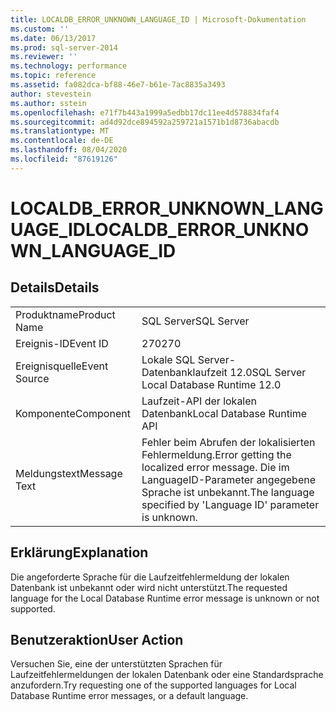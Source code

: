 ```yaml
---
title: LOCALDB_ERROR_UNKNOWN_LANGUAGE_ID | Microsoft-Dokumentation
ms.custom: ''
ms.date: 06/13/2017
ms.prod: sql-server-2014
ms.reviewer: ''
ms.technology: performance
ms.topic: reference
ms.assetid: fa082dca-bf88-46e7-b61e-7ac8835a3493
author: stevestein
ms.author: sstein
ms.openlocfilehash: e71f7b443a1999a5edbb17dc11ee4d578834faf4
ms.sourcegitcommit: ad4d92dce894592a259721a1571b1d8736abacdb
ms.translationtype: MT
ms.contentlocale: de-DE
ms.lasthandoff: 08/04/2020
ms.locfileid: "87619126"
---
```

# <a name="localdb_error_unknown_language_id"></a><span data-ttu-id="2b512-102">LOCALDB_ERROR_UNKNOWN_LANGUAGE_ID</span><span class="sxs-lookup"><span data-stu-id="2b512-102">LOCALDB_ERROR_UNKNOWN_LANGUAGE_ID</span></span>
    
## <a name="details"></a><span data-ttu-id="2b512-103">Details</span><span class="sxs-lookup"><span data-stu-id="2b512-103">Details</span></span>  
  
|||  
|-|-|  
|<span data-ttu-id="2b512-104">Produktname</span><span class="sxs-lookup"><span data-stu-id="2b512-104">Product Name</span></span>|<span data-ttu-id="2b512-105">SQL Server</span><span class="sxs-lookup"><span data-stu-id="2b512-105">SQL Server</span></span>|  
|<span data-ttu-id="2b512-106">Ereignis-ID</span><span class="sxs-lookup"><span data-stu-id="2b512-106">Event ID</span></span>|<span data-ttu-id="2b512-107">270</span><span class="sxs-lookup"><span data-stu-id="2b512-107">270</span></span>|  
|<span data-ttu-id="2b512-108">Ereignisquelle</span><span class="sxs-lookup"><span data-stu-id="2b512-108">Event Source</span></span>|<span data-ttu-id="2b512-109">Lokale SQL Server-Datenbanklaufzeit 12.0</span><span class="sxs-lookup"><span data-stu-id="2b512-109">SQL Server Local Database Runtime 12.0</span></span>|  
|<span data-ttu-id="2b512-110">Komponente</span><span class="sxs-lookup"><span data-stu-id="2b512-110">Component</span></span>|<span data-ttu-id="2b512-111">Laufzeit-API der lokalen Datenbank</span><span class="sxs-lookup"><span data-stu-id="2b512-111">Local Database Runtime API</span></span>|  
|<span data-ttu-id="2b512-112">Meldungstext</span><span class="sxs-lookup"><span data-stu-id="2b512-112">Message Text</span></span>|<span data-ttu-id="2b512-113">Fehler beim Abrufen der lokalisierten Fehlermeldung.</span><span class="sxs-lookup"><span data-stu-id="2b512-113">Error getting the localized error message.</span></span> <span data-ttu-id="2b512-114">Die im LanguageID-Parameter angegebene Sprache ist unbekannt.</span><span class="sxs-lookup"><span data-stu-id="2b512-114">The language specified by 'Language ID' parameter is unknown.</span></span>|  
  
## <a name="explanation"></a><span data-ttu-id="2b512-115">Erklärung</span><span class="sxs-lookup"><span data-stu-id="2b512-115">Explanation</span></span>  
 <span data-ttu-id="2b512-116">Die angeforderte Sprache für die Laufzeitfehlermeldung der lokalen Datenbank ist unbekannt oder wird nicht unterstützt.</span><span class="sxs-lookup"><span data-stu-id="2b512-116">The requested language for the Local Database Runtime error message is unknown or not supported.</span></span>  
  
## <a name="user-action"></a><span data-ttu-id="2b512-117">Benutzeraktion</span><span class="sxs-lookup"><span data-stu-id="2b512-117">User Action</span></span>  
 <span data-ttu-id="2b512-118">Versuchen Sie, eine der unterstützten Sprachen für Laufzeitfehlermeldungen der lokalen Datenbank oder eine Standardsprache anzufordern.</span><span class="sxs-lookup"><span data-stu-id="2b512-118">Try requesting one of the supported languages for Local Database Runtime error messages, or a default language.</span></span>  
  
  
